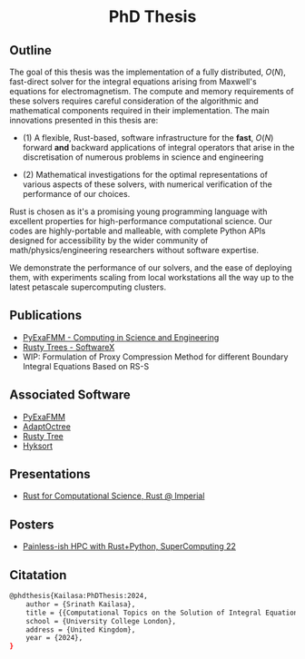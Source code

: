 <h1 align='center'> PhD Thesis </h1>

## Outline

The goal of this thesis was the implementation of a fully distributed, $O(N)$, fast-direct solver for the integral equations arising from Maxwell's equations for electromagnetism. The compute and memory requirements of these solvers requires careful consideration of the algorithmic and mathematical components required in their implementation. The main innovations presented in this thesis are: 

- (1) A flexible, Rust-based, software infrastructure for the __fast__, $O(N)$ forward **and** backward applications of integral operators that arise in the discretisation of numerous problems in science and engineering

- (2) Mathematical investigations for the optimal representations of various aspects of these solvers, with numerical verification of the performance of our choices.

Rust is chosen as it's a promising young programming language with excellent properties for high-performance computational science. Our codes are highly-portable and malleable, with complete Python APIs designed for accessibility by the wider community of math/physics/engineering researchers without software expertise.

We demonstrate the performance of our solvers, and the ease of deploying them, with experiments scaling from local workstations all the way up to the latest petascale supercomputing clusters.

## Publications
- [PyExaFMM - Computing in Science and Engineering](https://github.com/betckegroup/pyexafmm-cise/)
- [Rusty Trees - SoftwareX](https://github.com/betckegroup/rusty-trees-softwarex)
- WIP: Formulation of Proxy Compression Method for different Boundary Integral Equations Based on RS-S


## Associated Software
- [PyExaFMM](https://github.com/exafmm/pyexafmm)
- [AdaptOctree](https://github.com/Excalibur-SLE/AdaptOctree)
- [Rusty Tree](https://github.com/rusty-fast-solvers/rusty-tree)
- [Hyksort](https://github.com/rusty-fast-solvers/hyksort)


## Presentations
- [Rust for Computational Science, Rust @ Imperial](https://mora.stream/event/34875)

## Posters
- [Painless-ish HPC with Rust+Python, SuperComputing 22]()

## Citatation

```bash
@phdthesis{Kailasa:PhDThesis:2024,
    author = {Srinath Kailasa},
    title = {{Computational Topics on the Solution of Integral Equations}},
    school = {University College London},
    address = {United Kingdom},
    year = {2024},
}
```
